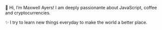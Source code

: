 👋 Hi, I’m Maxwell Ayers!
I am deeply passionante about JavaScript, coffee and cryptocurrencies.

✨ I try to learn new things everyday to make the world a better place.
